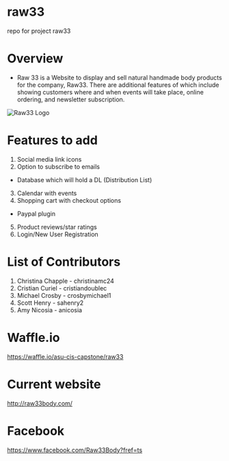 # raw33
repo for project raw33

# Overview
- Raw 33 is a Website to display and sell natural handmade body products for the company, Raw33.  There are additional features of which include showing customers where and when events will take place, online ordering, and newsletter subscription.
<img src="raw33.jpg" alt="Raw33 Logo">

# Features to add
1. Social media link icons
2. Option to subscribe to emails
- Database which will hold a DL (Distribution List)
3. Calendar with events
4. Shopping cart with checkout options
- Paypal plugin
5. Product reviews/star ratings
6. Login/New User Registration

# List of Contributors
1. Christina Chapple - christinamc24
2. Cristian Curiel - cristiandoublec
3. Michael Crosby - crosbymichael1
4. Scott Henry - sahenry2
3. Amy Nicosia - anicosia

# Waffle.io
https://waffle.io/asu-cis-capstone/raw33

# Current website
http://raw33body.com/

# Facebook
https://www.facebook.com/Raw33Body?fref=ts
